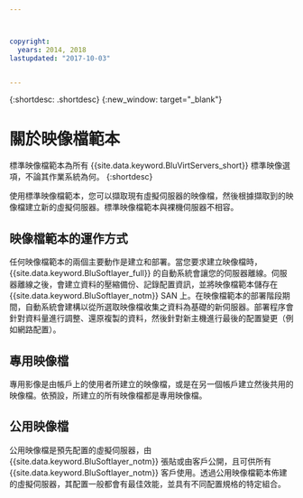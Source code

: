 ```yaml
---



copyright:
  years: 2014, 2018
lastupdated: "2017-10-03"


---
```


{:shortdesc: .shortdesc}
{:new_window: target="_blank"}

# 關於映像檔範本

標準映像檔範本為所有 {{site.data.keyword.BluVirtServers_short}} 標準映像選項，不論其作業系統為何。
{:shortdesc}

使用標準映像檔範本，您可以擷取現有虛擬伺服器的映像檔，然後根據擷取到的映像檔建立新的虛擬伺服器。標準映像檔範本與裸機伺服器不相容。

## 映像檔範本的運作方式
任何映像檔範本的兩個主要動作是建立和部署。當您要求建立映像檔時，{{site.data.keyword.BluSoftlayer_full}} 的自動系統會讓您的伺服器離線。伺服器離線之後，會建立資料的壓縮備份、記錄配置資訊，並將映像檔範本儲存在 {{site.data.keyword.BluSoftlayer_notm}} SAN 上。在映像檔範本的部署階段期間，自動系統會建構以從所選取映像檔收集之資料為基礎的新伺服器。部署程序會針對資料量進行調整、還原複製的資料，然後針對新主機進行最後的配置變更（例如網路配置）。

## 專用映像檔

專用影像是由帳戶上的使用者所建立的映像檔，或是在另一個帳戶建立然後共用的映像檔。依預設，所建立的所有映像檔都是專用映像檔。 

## 公用映像檔

公用映像檔是預先配置的虛擬伺服器，由 {{site.data.keyword.BluSoftlayer_notm}} 張貼或由客戶公開，且可供所有 {{site.data.keyword.BluSoftlayer_notm}} 客戶使用。透過公用映像檔範本佈建的虛擬伺服器，其配置一般都會有最佳效能，並具有不同配置規格的特定組合。


